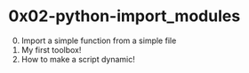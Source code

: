 # 0x02-python-import_modules

0. Import a simple function from a simple file
1. My first toolbox!
2. How to make a script dynamic!